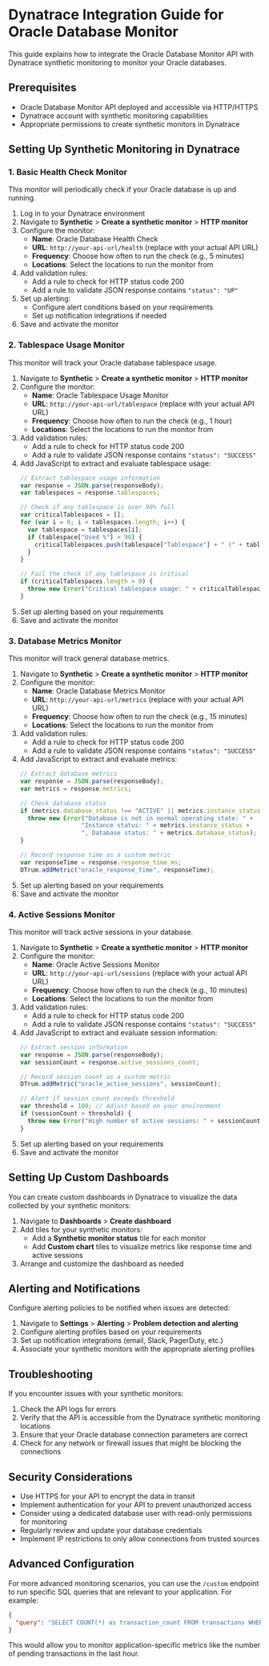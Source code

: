 # Dynatrace Integration Guide for Oracle Database Monitor

This guide explains how to integrate the Oracle Database Monitor API with Dynatrace synthetic monitoring to monitor your Oracle databases.

## Prerequisites

- Oracle Database Monitor API deployed and accessible via HTTP/HTTPS
- Dynatrace account with synthetic monitoring capabilities
- Appropriate permissions to create synthetic monitors in Dynatrace

## Setting Up Synthetic Monitoring in Dynatrace

### 1. Basic Health Check Monitor

This monitor will periodically check if your Oracle database is up and running.

1. Log in to your Dynatrace environment
2. Navigate to **Synthetic** > **Create a synthetic monitor** > **HTTP monitor**
3. Configure the monitor:
   - **Name**: Oracle Database Health Check
   - **URL**: `http://your-api-url/health` (replace with your actual API URL)
   - **Frequency**: Choose how often to run the check (e.g., 5 minutes)
   - **Locations**: Select the locations to run the monitor from
4. Add validation rules:
   - Add a rule to check for HTTP status code 200
   - Add a rule to validate JSON response contains `"status": "UP"`
5. Set up alerting:
   - Configure alert conditions based on your requirements
   - Set up notification integrations if needed
6. Save and activate the monitor

### 2. Tablespace Usage Monitor

This monitor will track your Oracle database tablespace usage.

1. Navigate to **Synthetic** > **Create a synthetic monitor** > **HTTP monitor**
2. Configure the monitor:
   - **Name**: Oracle Tablespace Usage Monitor
   - **URL**: `http://your-api-url/tablespace` (replace with your actual API URL)
   - **Frequency**: Choose how often to run the check (e.g., 1 hour)
   - **Locations**: Select the locations to run the monitor from
3. Add validation rules:
   - Add a rule to check for HTTP status code 200
   - Add a rule to validate JSON response contains `"status": "SUCCESS"`
4. Add JavaScript to extract and evaluate tablespace usage:
   ```javascript
   // Extract tablespace usage information
   var response = JSON.parse(responseBody);
   var tablespaces = response.tablespaces;
   
   // Check if any tablespace is over 90% full
   var criticalTablespaces = [];
   for (var i = 0; i < tablespaces.length; i++) {
     var tablespace = tablespaces[i];
     if (tablespace["Used %"] > 90) {
       criticalTablespaces.push(tablespace["Tablespace"] + " (" + tablespace["Used %"] + "%)");
     }
   }
   
   // Fail the check if any tablespace is critical
   if (criticalTablespaces.length > 0) {
     throw new Error("Critical tablespace usage: " + criticalTablespaces.join(", "));
   }
   ```
5. Set up alerting based on your requirements
6. Save and activate the monitor

### 3. Database Metrics Monitor

This monitor will track general database metrics.

1. Navigate to **Synthetic** > **Create a synthetic monitor** > **HTTP monitor**
2. Configure the monitor:
   - **Name**: Oracle Database Metrics Monitor
   - **URL**: `http://your-api-url/metrics` (replace with your actual API URL)
   - **Frequency**: Choose how often to run the check (e.g., 15 minutes)
   - **Locations**: Select the locations to run the monitor from
3. Add validation rules:
   - Add a rule to check for HTTP status code 200
   - Add a rule to validate JSON response contains `"status": "SUCCESS"`
4. Add JavaScript to extract and evaluate metrics:
   ```javascript
   // Extract database metrics
   var response = JSON.parse(responseBody);
   var metrics = response.metrics;
   
   // Check database status
   if (metrics.database_status !== "ACTIVE" || metrics.instance_status !== "OPEN") {
     throw new Error("Database is not in normal operating state: " + 
                    "Instance status: " + metrics.instance_status + 
                    ", Database status: " + metrics.database_status);
   }
   
   // Record response time as a custom metric
   var responseTime = response.response_time_ms;
   DTrum.addMetric("oracle_response_time", responseTime);
   ```
5. Set up alerting based on your requirements
6. Save and activate the monitor

### 4. Active Sessions Monitor

This monitor will track active sessions in your database.

1. Navigate to **Synthetic** > **Create a synthetic monitor** > **HTTP monitor**
2. Configure the monitor:
   - **Name**: Oracle Active Sessions Monitor
   - **URL**: `http://your-api-url/sessions` (replace with your actual API URL)
   - **Frequency**: Choose how often to run the check (e.g., 10 minutes)
   - **Locations**: Select the locations to run the monitor from
3. Add validation rules:
   - Add a rule to check for HTTP status code 200
   - Add a rule to validate JSON response contains `"status": "SUCCESS"`
4. Add JavaScript to extract and evaluate session information:
   ```javascript
   // Extract session information
   var response = JSON.parse(responseBody);
   var sessionCount = response.active_sessions_count;
   
   // Record session count as a custom metric
   DTrum.addMetric("oracle_active_sessions", sessionCount);
   
   // Alert if session count exceeds threshold
   var threshold = 100; // Adjust based on your environment
   if (sessionCount > threshold) {
     throw new Error("High number of active sessions: " + sessionCount + " (threshold: " + threshold + ")");
   }
   ```
5. Set up alerting based on your requirements
6. Save and activate the monitor

## Setting Up Custom Dashboards

You can create custom dashboards in Dynatrace to visualize the data collected by your synthetic monitors:

1. Navigate to **Dashboards** > **Create dashboard**
2. Add tiles for your synthetic monitors:
   - Add a **Synthetic monitor status** tile for each monitor
   - Add **Custom chart** tiles to visualize metrics like response time and active sessions
3. Arrange and customize the dashboard as needed

## Alerting and Notifications

Configure alerting policies to be notified when issues are detected:

1. Navigate to **Settings** > **Alerting** > **Problem detection and alerting**
2. Configure alerting profiles based on your requirements
3. Set up notification integrations (email, Slack, PagerDuty, etc.)
4. Associate your synthetic monitors with the appropriate alerting profiles

## Troubleshooting

If you encounter issues with your synthetic monitors:

1. Check the API logs for errors
2. Verify that the API is accessible from the Dynatrace synthetic monitoring locations
3. Ensure that your Oracle database connection parameters are correct
4. Check for any network or firewall issues that might be blocking the connections

## Security Considerations

- Use HTTPS for your API to encrypt the data in transit
- Implement authentication for your API to prevent unauthorized access
- Consider using a dedicated database user with read-only permissions for monitoring
- Regularly review and update your database credentials
- Implement IP restrictions to only allow connections from trusted sources

## Advanced Configuration

For more advanced monitoring scenarios, you can use the `/custom` endpoint to run specific SQL queries that are relevant to your application. For example:

```json
{
  "query": "SELECT COUNT(*) as transaction_count FROM transactions WHERE status = 'PENDING' AND created_at > SYSDATE - 1/24"
}
```

This would allow you to monitor application-specific metrics like the number of pending transactions in the last hour.
